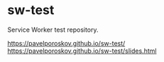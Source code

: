 # sw-test

Service Worker test repository. 

https://pavelporoskov.github.io/sw-test/
https://pavelporoskov.github.io/sw-test/slides.html